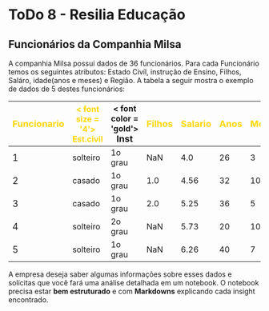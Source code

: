 # ToDo 8 - Resilia Educação
## Funcionários da Companhia Milsa
 A companhia Milsa possui dados de 36 funcionários. Para cada Funcionário temos os seguintes atributos: Estado Civíl, instrução de Ensino, Filhos, Saláro, idade(anos e meses) e Região. A tabela a seguir mostra o exemplo de dados de 5 destes funcionários: 



<font color = 'gold' > <font size = '4' >Funcionario |<font color = 'gold' >< font size = '4'> Est.civil |< font color = 'gold'><font size = '4'> Inst    |<font color = 'gold'><font size = '4'> Filhos |<font color = 'gold'><font size = '4' > Salario |<font color = 'gold' ><font size = '4'> Anos |<font color = 'gold'><font size= '4'> Meses |<font color = 'gold'><font size = '4'> Regiao
------------|-----------|---------|--------|---------|------|-------|-----------
<font size = '4' >1           |<font size = '3'> solteiro  |<font size = '3'> 1o grau |<font size = '3'> NaN    |<font size = '3'> 4.0     |<font size = '3'> 26   |<font size = '3'> 3     |<font size = '3' > interior
<font size = '4' > 2           |<font size='3'> casado    |<font size = '3'> 1o grau |<font size = '3'> 1.0    |<font size = '3'> 4.56    |<font size = '3'> 32   |<font size= '3'> 10    |<font size = '3' > capital
<font size = '4' >3           |<font size = '3'> casado    |<font size = '3'> 1o grau |<font size= '3' > 2.0    |<font size ='3' > 5.25    |<font size = '3'> 36   |<font size = '3'> 5     |<font size = '3' > capital
<font size = '4'>4           |<font size = '3'> solteiro  |<font size = '3'> 2o grau |<font size = '3'> NaN    |<font size = '3'> 5.73    |<font size = '3'> 20   |<font size = '3'> 10    |<font size = '3' > outro
<font size = '4'>5           |<font size = '3'> solteiro  |<font size = '3'> 1o grau |<font size = '3'> NaN    |<font size = '3'> 6.26    |<font size = '3'> 40   |<font size = '3'> 7     |<font size = '3' > outro



A empresa deseja saber algumas informações sobre esses dados e solícitas que você fará uma análise detalhada em um notebook. O notebook precisa estar **bem estruturado** e com **Markdowns** explicando cada insight encontrado.
